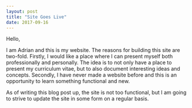 ```yaml
---
layout: post
title: "Site Goes Live"
date: 2017-09-16
---
```


Hello, 

I am Adrian and this is my website. The reasons for building this site are two-fold. Firstly, I would like a place where I can present myself both professionally and personally. The idea is to not only have a place to present my curriculum vitae, but to also document interesting ideas and concepts. Secondly, I have never made a website before and this is an opportunity to learn something functional and new. 

As of writing this blog post up, the site is not too functional, but I am going to strive to update the site in some form on a regular basis. 
